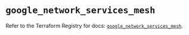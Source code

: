 # `google_network_services_mesh`

Refer to the Terraform Registry for docs: [`google_network_services_mesh`](https://registry.terraform.io/providers/hashicorp/google-beta/6.31.0/docs/resources/google_network_services_mesh).
